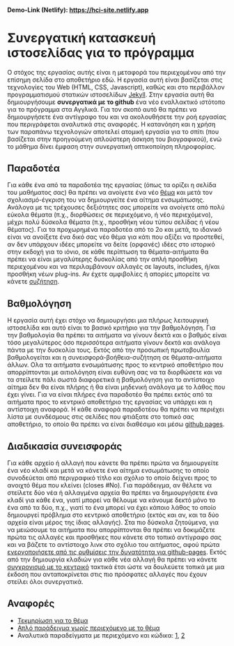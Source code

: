 #### Demo-Link (Netlify): https://hci-site.netlify.app

# Συνεργατική κατασκευή ιστοσελίδας για το πρόγραμμα
Ο στόχος της εργασίας αυτής είναι η μεταφορά του περιεχομένου από την επίσημη σελίδα στο αποθετήριο εδώ. Η εργασία αυτή είναι βασίζεται στις τεχνολογίες του Web (HTML, CSS, Javascript), καθώς και στο περιβάλλον προγραμματισμού στατικών ιστοσελίδων [Jekyll](https://jekyllrb.com/docs/quickstart/). Στην εργασία αυτή θα δημιουργήσουμε **συνεργατικά με το github** ένα νέο εναλλακτικό ιστότοπο για το πρόγραμμα στα Αγγλικά. Για τον σκοπό αυτό θα πρέπει να δημιουργήσετε ένα αντίγραφο του και να ακολουθήσετε την ροή εργασίας που περιγράφεται αναλυτικά στις αναφορές. Η κατανόηση και η χρήση των παραπάνω τεχνολογιών αποτελεί ατομική εργασία για το σπίτι (που βασίζεται στην προηγούμενη απλούστερη άσκηση του βιογραφικού), ενώ το μάθημα δίνει έμφαση στην συνεργατική οπτικοποίηση πληροφορίας.

## Παραδοτέα
Για κάθε ένα από τα παραδοτέα της εργασίας (όπως τα ορίζει η σελίδα του μαθήματος σας) θα πρέπει να ανοίγετε ένα νέο [θέμα](https://github.com/upatras-hci/site/issues) και μετά τον σχολιασμό-έγκριση του να δημιουργείτε ένα αίτημα ενσωμάτωσης. Ανάλογα με τις τρέχουσες δεξιότητες σας μπορείτε να ανοίγετε από πολύ εύκολα θέματα (π.χ., διορθώσεις σε περιεχόμενο, ή νέο περιεχόμενο), μέχρι πολύ δύσκολα θέματα (π.χ., προσθήκη νέου τύπου σελίδας ή νέου θέματος). Για τα προχωρημένα παραδοτέα από το 2ο και μετά, το ιδανικό είναι να ανοίξετε ένα δικό σας νέο θέμα για κάτι που αξίζει να προστεθεί, αν δεν υπάρχουν ιδέες μπορείτε να δείτε (ορφανές) ιδέες στο ιστορικό στην εκδοχή για το ιόνιο, σε κάθε περίπτωση τα θέματα-αιτήματα θα πρέπει να είναι μεγαλύτερης δυσκολίας από την απλή προσθήκη περιεχομένου και να περιλαμβάνουν αλλαγές σε layouts, includes, ή/και προσθήκη νέων plug-ins. Αν έχετε αμφιβολίες ή απορίες μπορείτε να κάνετε [συζήτηση](https://github.com/upatras-hci/site/discussions).

## Βαθμολόγηση
Η εργασία αυτή έχει στόχο να δημιουργήσει μια πλήρως λειτουργική ιστοσελίδα και αυτό είναι το βασικό κριτήριο για την βαθμολόγηση. Για την βαθμολογία θα πρέπει τα αιτήματα να γίνουν δεκτά και ο βαθμός είναι τόσο μεγαλύτερος όσο περισσότερα αιτήματα γίνουν δεκτά και ανάλογα πάντα με την δυσκολία τους. Εκτός από την προσωπική πρωτοβουλία βαθμολογείται και η συνεισφορά-βοήθεια-συζήτηση σε θέματα-αιτήματα άλλων. Ολα τα αιτήματα ενσωμάτωσης προς το κεντρικό αποθετήριο που απορρίπτονται με αιτιολόγηση είναι ευθύνη σας να τα διορθώσετε και να τα στείλετε πάλι σωστά διαφορετικά η βαθμολόγηση για το αντίστοιχο αίτημα δεν θα είναι πλήρης ή θα είναι μηδενική ανάλογα με το λάθος που έχει γίνει. Για να είναι πλήρες ένα παραδοτέο θα πρέπει εκτός από τα αιτήματα προς το κεντρικό αποθετήριο της εργασίας να υπάρχει και η αντίστοιχη αναφορά. Η κάθε αναφορά παραδοτέου θα πρέπει να περιέχει λίστα με συνδέσμους στις σελίδες που φτιάξατε στο τοπικό σας αποθετήριο, το οποίο θα πρέπει να είναι διαθέσιμο και μέσω [github pages](https://pages.github.com). 

## Διαδικασία συνεισφοράς
Για κάθε αρχείο ή αλλαγή που κάνετε θα πρέπει πρώτα να δημιουργείτε ένα νέο κλαδί και μετά να κάνετε ένα αίτημα ενσωμάτωσης το οποίο συνοδεύεται από περιγραφικό τίτλο και σχόλιο το οποίο δείχνει προς το ανοιχτό θέμα που κλείνει (closes #No). Για παράδειγμα, αν θέλετε να στείλετε δύο νέα ή αλλαγμένα αρχεία θα πρέπει να δημιουργήσετε ένα κλαδί για κάθε ένα, γιατί μπορεί να θέλουμε να κάνουμε δεκτό μόνο το ένα από τα δύο, π.χ., γιατί το ένα μπορεί να έχει κάποιο λάθος το οποίο δημιουργεί πρόβλημα στο κεντρικό αποθετήριο (εκτός και αν, και τα δύο αρχεία είναι μέρος της ίδιας αλλαγής). Στα πιο δύσκολα ζητούμενα, για να μειώσουμε τα αιτήματα που απορρίπτονται θα πρέπει να δοκιμάζετε πρώτα τις αλλαγές και προσθήκες που κάνετε στο τοπικό αντίγραφο σας και να βάζετε το αντίστοιχο λινκ στο σχόλιο του αιτήματος, αφού πρώτα [ενεργοποιήσετε από τις ρυθμίσεις την δυνατότητα για github-pages](https://help.github.com/articles/configuring-a-publishing-source-for-github-pages/). Εκτός από την δημιουργία κλαδιών για κάθε νέα αλλαγή θα πρέπει να κάνετε [συγχρονισμό με το κεντρικό](https://help.github.com/en/github/collaborating-with-issues-and-pull-requests/syncing-a-fork) τακτικά έτσι ώστε να δουλεύετε τοπικά με μια έκδοση που ανταποκρίνεται στις πιο πρόσφατες αλλαγές που έχουν στείλει όλοι συνεργατικά. 

## Αναφορές
* [Τεκμηρίωση για το θέμα](https://mmistakes.github.io/minimal-mistakes/)
* [Απλό παράδειγμα χωρίς περιεχόμενο με το θέμα](https://github.com/mmistakes/mm-github-pages-starter)
* Αναλυτικά παραδείγματα με περιεχόμενο και κώδικα: [1](https://github.com/ioniodi/site-gr), [2](https://github.com/ioniodi/sitegr)
